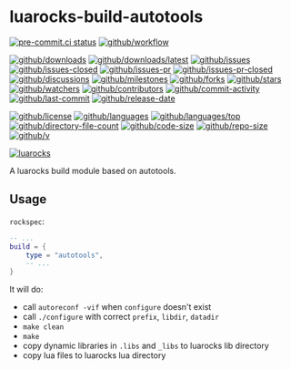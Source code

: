 # luarocks-build-autotools

[![pre-commit.ci status](https://results.pre-commit.ci/badge/github/Freed-Wu/luarocks-build-autotools/main.svg)](https://results.pre-commit.ci/latest/github/Freed-Wu/luarocks-build-autotools/main)
[![github/workflow](https://github.com/Freed-Wu/luarocks-build-autotools/actions/workflows/main.yml/badge.svg)](https://github.com/Freed-Wu/luarocks-build-autotools/actions)

[![github/downloads](https://shields.io/github/downloads/Freed-Wu/luarocks-build-autotools/total)](https://github.com/Freed-Wu/luarocks-build-autotools/releases)
[![github/downloads/latest](https://shields.io/github/downloads/Freed-Wu/luarocks-build-autotools/latest/total)](https://github.com/Freed-Wu/luarocks-build-autotools/releases/latest)
[![github/issues](https://shields.io/github/issues/Freed-Wu/luarocks-build-autotools)](https://github.com/Freed-Wu/luarocks-build-autotools/issues)
[![github/issues-closed](https://shields.io/github/issues-closed/Freed-Wu/luarocks-build-autotools)](https://github.com/Freed-Wu/luarocks-build-autotools/issues?q=is%3Aissue+is%3Aclosed)
[![github/issues-pr](https://shields.io/github/issues-pr/Freed-Wu/luarocks-build-autotools)](https://github.com/Freed-Wu/luarocks-build-autotools/pulls)
[![github/issues-pr-closed](https://shields.io/github/issues-pr-closed/Freed-Wu/luarocks-build-autotools)](https://github.com/Freed-Wu/luarocks-build-autotools/pulls?q=is%3Apr+is%3Aclosed)
[![github/discussions](https://shields.io/github/discussions/Freed-Wu/luarocks-build-autotools)](https://github.com/Freed-Wu/luarocks-build-autotools/discussions)
[![github/milestones](https://shields.io/github/milestones/all/Freed-Wu/luarocks-build-autotools)](https://github.com/Freed-Wu/luarocks-build-autotools/milestones)
[![github/forks](https://shields.io/github/forks/Freed-Wu/luarocks-build-autotools)](https://github.com/Freed-Wu/luarocks-build-autotools/network/members)
[![github/stars](https://shields.io/github/stars/Freed-Wu/luarocks-build-autotools)](https://github.com/Freed-Wu/luarocks-build-autotools/stargazers)
[![github/watchers](https://shields.io/github/watchers/Freed-Wu/luarocks-build-autotools)](https://github.com/Freed-Wu/luarocks-build-autotools/watchers)
[![github/contributors](https://shields.io/github/contributors/Freed-Wu/luarocks-build-autotools)](https://github.com/Freed-Wu/luarocks-build-autotools/graphs/contributors)
[![github/commit-activity](https://shields.io/github/commit-activity/w/Freed-Wu/luarocks-build-autotools)](https://github.com/Freed-Wu/luarocks-build-autotools/graphs/commit-activity)
[![github/last-commit](https://shields.io/github/last-commit/Freed-Wu/luarocks-build-autotools)](https://github.com/Freed-Wu/luarocks-build-autotools/commits)
[![github/release-date](https://shields.io/github/release-date/Freed-Wu/luarocks-build-autotools)](https://github.com/Freed-Wu/luarocks-build-autotools/releases/latest)

[![github/license](https://shields.io/github/license/Freed-Wu/luarocks-build-autotools)](https://github.com/Freed-Wu/luarocks-build-autotools/blob/main/LICENSE)
[![github/languages](https://shields.io/github/languages/count/Freed-Wu/luarocks-build-autotools)](https://github.com/Freed-Wu/luarocks-build-autotools)
[![github/languages/top](https://shields.io/github/languages/top/Freed-Wu/luarocks-build-autotools)](https://github.com/Freed-Wu/luarocks-build-autotools)
[![github/directory-file-count](https://shields.io/github/directory-file-count/Freed-Wu/luarocks-build-autotools)](https://github.com/Freed-Wu/luarocks-build-autotools)
[![github/code-size](https://shields.io/github/languages/code-size/Freed-Wu/luarocks-build-autotools)](https://github.com/Freed-Wu/luarocks-build-autotools)
[![github/repo-size](https://shields.io/github/repo-size/Freed-Wu/luarocks-build-autotools)](https://github.com/Freed-Wu/luarocks-build-autotools)
[![github/v](https://shields.io/github/v/release/Freed-Wu/luarocks-build-autotools)](https://github.com/Freed-Wu/luarocks-build-autotools)

[![luarocks](https://img.shields.io/luarocks/v/Freed-Wu/luarocks-build-autotools)](https://luarocks.org/modules/Freed-Wu/luarocks-build-autotools)

A luarocks build module based on autotools.

## Usage

`rockspec`:

```lua
-- ...
build = {
    type = "autotools",
    -- ...
}
```

It will do:

- call `autoreconf -vif` when `configure` doesn't exist
- call `./configure` with correct `prefix`, `libdir`, `datadir`
- `make clean`
- `make`
- copy dynamic libraries in `.libs` and `_libs` to luarocks lib directory
- copy lua files to luarocks lua directory
